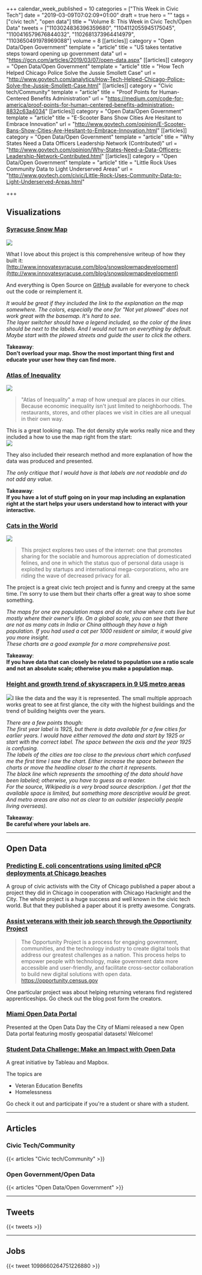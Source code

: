 +++
calendar_week_published = 10
categories = ["This Week in Civic Tech"]
date = "2019-03-09T07:02:09+01:00"
draft = true
hero = ""
tags = ["civic tech", "open data"]
title = "Volume 8: This Week in Civic Tech/Open Data"
tweets = ["1103024836396359680", "1104112055945175045", "1100416579676844032", "1102681373964414979", "1103650491978969088"]
volume = 8
[[articles]]
category = "Open Data/Open Government"
template = "article"
title = "US takes tentative steps toward opening up government data"
url = "https://gcn.com/articles/2019/03/07/open-data.aspx"
[[articles]]
category = "Open Data/Open Government"
template = "article"
title = "How Tech Helped Chicago Police Solve the Jussie Smollett Case"
url = "http://www.govtech.com/analytics/How-Tech-Helped-Chicago-Police-Solve-the-Jussie-Smollett-Case.html"
[[articles]]
category = "Civic tech/Community"
template = "article"
title = "Proof Points for Human-Centered Benefits Administration"
url = "https://medium.com/code-for-america/proof-points-for-human-centered-benefits-administration-8832c63a4034"
[[articles]]
category = "Open Data/Open Government"
template = "article"
title = "E-Scooter Bans Show Cities Are Hesitant to Embrace Innovation"
url = "http://www.govtech.com/opinion/E-Scooter-Bans-Show-Cities-Are-Hesitant-to-Embrace-Innovation.html"
[[articles]]
category = "Open Data/Open Government"
template = "article"
title = "Why States Need a Data Officers Leadership Network (Contributed)"
url = "http://www.govtech.com/opinion/Why-States-Need-a-Data-Officers-Leadership-Network-Contributed.html"
[[articles]]
category = "Open Data/Open Government"
template = "article"
title = "Little Rock Uses Community Data to Light Underserved Areas"
url = "http://www.govtech.com/civic/Little-Rock-Uses-Community-Data-to-Light-Underserved-Areas.html"

+++
## Visualizations

### [Syracuse Snow Map](https://cityofsyracuse.github.io/snowmap/snowmap/snowplow_map.html)

![](https://res.cloudinary.com/civicvision/image/upload/v1552111402/Volume%208/syracuse-snow-map.png)

What I love about this project is this comprehensive writeup of how they built it: [http://www.innovatesyracuse.com/blog/snowplowmapdevelopment](http://www.innovatesyracuse.com/blog/snowplowmapdevelopment)

And everything is Open Source on [GitHub](https://github.com/CityofSyracuse/snowmap) available for everyone to check out the code or reimplement it.

_It would be great if they included the link to the explanation on the map somewhere. The colors, especially the one for "Not yet plowed" does not work great with the basemap. It's hard to see.  
The layer switcher should have a legend included, so the color of the lines should be next to the labels. And I would not turn on everything by default. Maybe start with the plowed streets and guide the user to click the others._

**Takeaway**:  
**Don't overload your map. Show the most important thing first and educate your user how they can find more.**

### [Atlas of Inequality](https://inequality.media.mit.edu)

![](https://res.cloudinary.com/civicvision/image/upload/v1552112269/Volume%208/atlas-of-inequality.png)

> "Atlas of Inequality" a map of how unequal are places in our cities. Because economic inequality isn't just limited to neighborhoods. The restaurants, stores, and other places we visit in cities are all unequal in their own way.

This is a great looking map. The dot density style works really nice and they included a how to use the map right from the start:  
![](https://res.cloudinary.com/civicvision/image/upload/v1552113573/Volume%208/atlast-of-inequality-explanation.png)

They also included their research method and more explanation of how the data was produced and presented.

_The only critique that I would have is that labels are not readable and do not add any value._

**Takeaway**:  
**If you have a lot of stuff going on in your map including an explanation right at the start helps your users understand how to interact with your interactive.**

### [Cats in the World](https://iknowwhereyourcatlives.com/)

![](https://res.cloudinary.com/civicvision/image/upload/v1552227793/Volume%208/cats-in-the-world.png)

> This project explores two uses of the internet: one that promotes sharing for the sociable and humorous appreciation of domesticated felines, and one in which the status quo of personal data usage is exploited by startups and international mega-corporations, who are riding the wave of decreased privacy for all.

The project is a great civic tech project and is funny and creepy at the same time. I'm sorry to use them but their charts offer a great way to shoe some something.

_The maps for one are population maps and do not show where cats live but mostly where their owner's life. On a global scale, you can see that there are not as many cats in India or China although they have a high population. If you had used a cat per 1000 resident or similar, it would give you more insight.  
These charts are a good example for a more comprehensive post._ 

**Takeaway**:  
**If you have data that can closely be related to population use a ratio scale and not an absolute scale; otherwise you make a population map.**

### [Height and growth trend of skyscrapers in 9 US metro areas](https://twitter.com/dooluoz/status/1099722900658098176)

![](https://res.cloudinary.com/civicvision/image/upload/v1552214548/Volume%208/building-height-us-metros.jpg)I like the data and the way it is represented. The small multiple approach works great to see at first glance, the city with the highest buildings and the trend of building heights over the years.

_There are a few points though:   
The first year label is 1925, but there is data available for a few cities for earlier years. I would have either removed the data and start by 1925 or start with the correct label. The space between the axis and the year 1925 is confusing.   
The labels of the cities are too close to the previous chart which confused me the first time I saw the chart. Either increase the space between the charts or move the headline closer to the chart it represents.   
The black line which represents the smoothing of the data should have been labeled; otherwise, you have to guess as a reader.   
For the source, Wikipedia is a very broad source description. I get that the available space is limited, but something more descriptive would be great. And metro areas are also not as clear to an outsider (especially people living overseas)._

**Takeaway**:  
**Be careful where your labels are.**
<hr />

## Open Data

### [Predicting E. coli concentrations using limited qPCR deployments at Chicago beaches](https://www.sciencedirect.com/science/article/pii/S2589914718300161)

A group of civic activists with the City of Chicago published a paper about a project they did in Chicago in cooperation with Chicago Hacknight and the City. The whole project is a huge success and well known in the civic tech world. But that they published a paper about it is pretty awesome. Congrats. 

### [Assist veterans with their job search through the Opportiunity Project](https://medium.com/civis-analytics/the-opportunity-project-a-new-model-for-civic-tech-1ca6846d2e82)

> The Opportunity Project is a process for engaging government, communities, and the technology industry to create digital tools that address our greatest challenges as a nation. This process helps to empower people with technology, make government data more accessible and user-friendly, and facilitate cross-sector collaboration to build new digital solutions with open data.
https://opportunity.census.gov

One particular project was about helping returning veterans find registered apprenticeships. Go check out the blog post form the creators.

### [Miami Open Data Portal](http://datahub-miamigis.opendata.arcgis.com)

Presented at the Open Data Day the City of Miami released a new Open Data portal featuring mostly geospatial datasets! Welcome! 

### [Student Data Challenge: Make an Impact with Open Data](https://www.tableau.com/impact-open-data?utm_content=buffer6c683&utm_medium=social&utm_source=twitter.com&utm_campaign=buffer)

A great initiative by Tableau and Mapbox. 

The topics are

* Veteran Education Benefits
* Homelessness

Go check it out and participate if you're a student or share with a student. 

<hr />

## Articles

### Civic Tech/Community

{{< articles "Civic tech/Community" >}}

### Open Government/Open Data

{{< articles "Open Data/Open Government" >}}
<hr />

## Tweets

{{< tweets >}}
<hr />


## Jobs
{{< tweet 1098660264751226880 >}}
